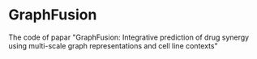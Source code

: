 # GraphFusion
The code of papar "GraphFusion: Integrative prediction of drug synergy using multi-scale graph representations and cell line contexts"
